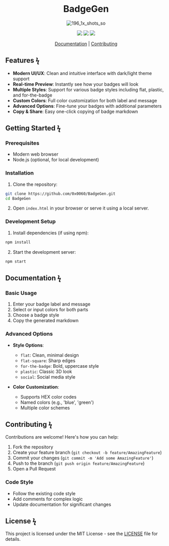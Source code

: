 <div align="center">

# BadgeGen


![196_1x_shots_so](https://github.com/user-attachments/assets/5a0ec3f7-fc5b-4238-8941-955aacb0c1f2)


[![](https://img.shields.io/badge/%20-license-000000?style=for-the-badge&labelColor=7b7b7b&logo=github)](https://img.shields.io/github/license/0x0060/BadgeGen)
[![](https://img.shields.io/badge/%20-stars-000000?style=for-the-badge&labelColor=7b7b7b&logo=github)](https://img.shields.io/github/stars/0x0060/BadgeGen)
[![](https://img.shields.io/badge/%20-issues-000000?style=for-the-badge&labelColor=7b7b7b&logo=github)](https://img.shields.io/github/issues/0x0060/BadgeGen)


[Documentation](#documentation) | [Contributing](#contributing)

</div>

## Features ϟ

- **Modern UI/UX**: Clean and intuitive interface with dark/light theme support
- **Real-time Preview**: Instantly see how your badges will look
- **Multiple Styles**: Support for various badge styles including flat, plastic, and for-the-badge
- **Custom Colors**: Full color customization for both label and message
- **Advanced Options**: Fine-tune your badges with additional parameters
- **Copy & Share**: Easy one-click copying of badge markdown

## Getting Started ϟ

### Prerequisites

- Modern web browser
- Node.js (optional, for local development)

### Installation

1. Clone the repository:
```bash
git clone https://github.com/0x0060/BadgeGen.git
cd BadgeGen
```

2. Open `index.html` in your browser or serve it using a local server.

### Development Setup

1. Install dependencies (if using npm):
```bash
npm install
```

2. Start the development server:
```bash
npm start
```

## Documentation ϟ

### Basic Usage

1. Enter your badge label and message
2. Select or input colors for both parts
3. Choose a badge style
4. Copy the generated markdown

### Advanced Options

- **Style Options**:
  - `flat`: Clean, minimal design
  - `flat-square`: Sharp edges
  - `for-the-badge`: Bold, uppercase style
  - `plastic`: Classic 3D look
  - `social`: Social media style

- **Color Customization**:
  - Supports HEX color codes
  - Named colors (e.g., 'blue', 'green')
  - Multiple color schemes

## Contributing ϟ

Contributions are welcome! Here's how you can help:

1. Fork the repository
2. Create your feature branch (`git checkout -b feature/AmazingFeature`)
3. Commit your changes (`git commit -m 'Add some AmazingFeature'`)
4. Push to the branch (`git push origin feature/AmazingFeature`)
5. Open a Pull Request

### Code Style

- Follow the existing code style
- Add comments for complex logic
- Update documentation for significant changes

## License ϟ

This project is licensed under the MIT License - see the [LICENSE](LICENSE) file for details.
